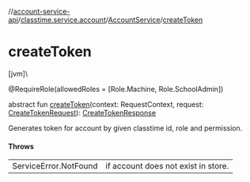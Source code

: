 //[account-service-api](../../../index.md)/[classtime.service.account](../index.md)/[AccountService](index.md)/[createToken](create-token.md)

# createToken

[jvm]\

@RequireRole(allowedRoles = [Role.Machine, Role.SchoolAdmin])

abstract fun [createToken](create-token.md)(context: RequestContext, request: [CreateTokenRequest](../-create-token-request/index.md)): [CreateTokenResponse](../-create-token-response/index.md)

Generates token for account by given classtime id, role and permission.

#### Throws

| | |
|---|---|
| ServiceError.NotFound | if account does not exist in store. |
